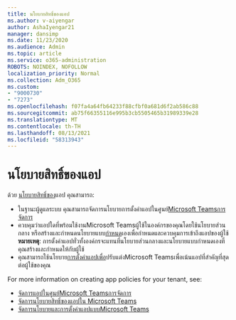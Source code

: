 ```yaml
---
title: นโยบายสิทธิ์ของแอป
ms.author: v-aiyengar
author: AshaIyengar21
manager: dansimp
ms.date: 11/23/2020
ms.audience: Admin
ms.topic: article
ms.service: o365-administration
ROBOTS: NOINDEX, NOFOLLOW
localization_priority: Normal
ms.collection: Adm_O365
ms.custom:
- "9000730"
- "7273"
ms.openlocfilehash: f07fa4a64fb64233f88cfbf0a681d6f2ab586c88
ms.sourcegitcommit: ab75f66355116e995b3cb5505465b31989339e28
ms.translationtype: MT
ms.contentlocale: th-TH
ms.lasthandoff: 08/13/2021
ms.locfileid: "58313943"
---
```

# <a name="app-permission-policies"></a>นโยบายสิทธิ์ของแอป

ด้วย [นโยบายสิทธิ์ของ](https://docs.microsoft.com/microsoftteams/teams-app-permission-policies)แอป คุณสามารถ:
- ในฐานะผู้ดูแลระบบ คุณสามารถจัดการนโยบายการตั้งค่าแอปในศูนย์[Microsoft Teamsการจัดการ](https://admin.teams.microsoft.com/policies/app-permission)
- ควบคุมว่าแอปใดที่พร้อมใช้งานMicrosoft Teamsผู้ใช้ในองค์กรของคุณโดยใช้นโยบายส่วนกลาง หรือสร้างและกําหนดนโยบายแบบ[กําหนด](https://docs.microsoft.com/microsoftteams/teams-app-permission-policies#create-a-custom-app-permission-policy)เองเพื่อกําหนดและควบคุมการเข้าถึงแอปของผู้ใช้ 
**หมายเหตุ**: การตั้งค่าแอปทั่วทั้งองค์กรจะแทนที่นโยบายส่วนกลางและนโยบายแบบกําหนดเองที่คุณสร้างและกําหนดให้กับผู้ใช้
- คุณสามารถใช้นโยบาย[การตั้งค่าแอปเพื่อ](https://docs.microsoft.com/microsoftteams/teams-app-setup-policies)ปรับแต่งMicrosoft Teamsเพื่อเน้นแอปที่สําคัญที่สุดต่อผู้ใช้ของคุณ 


For more information on creating app policies for your tenant, see:
- [จัดการแอปในศูนย์Microsoft Teamsการจัดการ](https://docs.microsoft.com/MicrosoftTeams/manage-apps)
- [จัดการนโยบายสิทธิ์ของแอปใน Microsoft Teams](https://docs.microsoft.com/microsoftteams/teams-app-permission-policies)
- [จัดการนโยบายและการตั้งค่าแอปแบบMicrosoft Teams](https://docs.microsoft.com/MicrosoftTeams/teams-custom-app-policies-and-settings)

